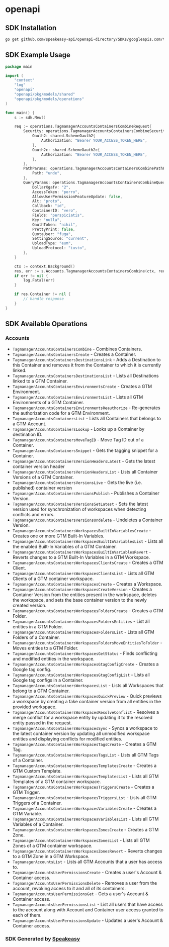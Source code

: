 # openapi

<!-- Start SDK Installation -->
## SDK Installation

```bash
go get github.com/speakeasy-api/openapi-directory/SDKs/googleapis.com/tagmanager/v2/go
```
<!-- End SDK Installation -->

## SDK Example Usage
<!-- Start SDK Example Usage -->
```go
package main

import (
    "context"
    "log"
    "openapi"
    "openapi/pkg/models/shared"
    "openapi/pkg/models/operations"
)

func main() {
    s := sdk.New()

    req := operations.TagmanagerAccountsContainersCombineRequest{
        Security: operations.TagmanagerAccountsContainersCombineSecurity{
            Oauth2: shared.SchemeOauth2{
                Authorization: "Bearer YOUR_ACCESS_TOKEN_HERE",
            },
            Oauth2c: shared.SchemeOauth2c{
                Authorization: "Bearer YOUR_ACCESS_TOKEN_HERE",
            },
        },
        PathParams: operations.TagmanagerAccountsContainersCombinePathParams{
            Path: "unde",
        },
        QueryParams: operations.TagmanagerAccountsContainersCombineQueryParams{
            DollarXgafv: "2",
            AccessToken: "porro",
            AllowUserPermissionFeatureUpdate: false,
            Alt: "proto",
            Callback: "id",
            ContainerID: "vero",
            Fields: "perspiciatis",
            Key: "nulla",
            OauthToken: "nihil",
            PrettyPrint: false,
            QuotaUser: "fuga",
            SettingSource: "current",
            UploadType: "eum",
            UploadProtocol: "iusto",
        },
    }

    ctx := context.Background()
    res, err := s.Accounts.TagmanagerAccountsContainersCombine(ctx, req)
    if err != nil {
        log.Fatal(err)
    }

    if res.Container != nil {
        // handle response
    }
}
```
<!-- End SDK Example Usage -->

<!-- Start SDK Available Operations -->
## SDK Available Operations


### Accounts

* `TagmanagerAccountsContainersCombine` - Combines Containers.
* `TagmanagerAccountsContainersCreate` - Creates a Container.
* `TagmanagerAccountsContainersDestinationsLink` - Adds a Destination to this Container and removes it from the Container to which it is currently linked.
* `TagmanagerAccountsContainersDestinationsList` - Lists all Destinations linked to a GTM Container.
* `TagmanagerAccountsContainersEnvironmentsCreate` - Creates a GTM Environment.
* `TagmanagerAccountsContainersEnvironmentsList` - Lists all GTM Environments of a GTM Container.
* `TagmanagerAccountsContainersEnvironmentsReauthorize` - Re-generates the authorization code for a GTM Environment.
* `TagmanagerAccountsContainersList` - Lists all Containers that belongs to a GTM Account.
* `TagmanagerAccountsContainersLookup` - Looks up a Container by destination ID.
* `TagmanagerAccountsContainersMoveTagID` - Move Tag ID out of a Container.
* `TagmanagerAccountsContainersSnippet` - Gets the tagging snippet for a Container.
* `TagmanagerAccountsContainersVersionHeadersLatest` - Gets the latest container version header
* `TagmanagerAccountsContainersVersionHeadersList` - Lists all Container Versions of a GTM Container.
* `TagmanagerAccountsContainersVersionsLive` - Gets the live (i.e. published) container version
* `TagmanagerAccountsContainersVersionsPublish` - Publishes a Container Version.
* `TagmanagerAccountsContainersVersionsSetLatest` - Sets the latest version used for synchronization of workspaces when detecting conflicts and errors.
* `TagmanagerAccountsContainersVersionsUndelete` - Undeletes a Container Version.
* `TagmanagerAccountsContainersWorkspacesBuiltInVariablesCreate` - Creates one or more GTM Built-In Variables.
* `TagmanagerAccountsContainersWorkspacesBuiltInVariablesList` - Lists all the enabled Built-In Variables of a GTM Container.
* `TagmanagerAccountsContainersWorkspacesBuiltInVariablesRevert` - Reverts changes to a GTM Built-In Variables in a GTM Workspace.
* `TagmanagerAccountsContainersWorkspacesClientsCreate` - Creates a GTM Client.
* `TagmanagerAccountsContainersWorkspacesClientsList` - Lists all GTM Clients of a GTM container workspace.
* `TagmanagerAccountsContainersWorkspacesCreate` - Creates a Workspace.
* `TagmanagerAccountsContainersWorkspacesCreateVersion` - Creates a Container Version from the entities present in the workspace, deletes the workspace, and sets the base container version to the newly created version.
* `TagmanagerAccountsContainersWorkspacesFoldersCreate` - Creates a GTM Folder.
* `TagmanagerAccountsContainersWorkspacesFoldersEntities` - List all entities in a GTM Folder.
* `TagmanagerAccountsContainersWorkspacesFoldersList` - Lists all GTM Folders of a Container.
* `TagmanagerAccountsContainersWorkspacesFoldersMoveEntitiesToFolder` - Moves entities to a GTM Folder.
* `TagmanagerAccountsContainersWorkspacesGetStatus` - Finds conflicting and modified entities in the workspace.
* `TagmanagerAccountsContainersWorkspacesGtagConfigCreate` - Creates a Google tag config.
* `TagmanagerAccountsContainersWorkspacesGtagConfigList` - Lists all Google tag configs in a Container.
* `TagmanagerAccountsContainersWorkspacesList` - Lists all Workspaces that belong to a GTM Container.
* `TagmanagerAccountsContainersWorkspacesQuickPreview` - Quick previews a workspace by creating a fake container version from all entities in the provided workspace.
* `TagmanagerAccountsContainersWorkspacesResolveConflict` - Resolves a merge conflict for a workspace entity by updating it to the resolved entity passed in the request.
* `TagmanagerAccountsContainersWorkspacesSync` - Syncs a workspace to the latest container version by updating all unmodified workspace entities and displaying conflicts for modified entities.
* `TagmanagerAccountsContainersWorkspacesTagsCreate` - Creates a GTM Tag.
* `TagmanagerAccountsContainersWorkspacesTagsList` - Lists all GTM Tags of a Container.
* `TagmanagerAccountsContainersWorkspacesTemplatesCreate` - Creates a GTM Custom Template.
* `TagmanagerAccountsContainersWorkspacesTemplatesList` - Lists all GTM Templates of a GTM container workspace.
* `TagmanagerAccountsContainersWorkspacesTriggersCreate` - Creates a GTM Trigger.
* `TagmanagerAccountsContainersWorkspacesTriggersList` - Lists all GTM Triggers of a Container.
* `TagmanagerAccountsContainersWorkspacesVariablesCreate` - Creates a GTM Variable.
* `TagmanagerAccountsContainersWorkspacesVariablesList` - Lists all GTM Variables of a Container.
* `TagmanagerAccountsContainersWorkspacesZonesCreate` - Creates a GTM Zone.
* `TagmanagerAccountsContainersWorkspacesZonesList` - Lists all GTM Zones of a GTM container workspace.
* `TagmanagerAccountsContainersWorkspacesZonesRevert` - Reverts changes to a GTM Zone in a GTM Workspace.
* `TagmanagerAccountsList` - Lists all GTM Accounts that a user has access to.
* `TagmanagerAccountsUserPermissionsCreate` - Creates a user's Account & Container access.
* `TagmanagerAccountsUserPermissionsDelete` - Removes a user from the account, revoking access to it and all of its containers.
* `TagmanagerAccountsUserPermissionsGet` - Gets a user's Account & Container access.
* `TagmanagerAccountsUserPermissionsList` - List all users that have access to the account along with Account and Container user access granted to each of them.
* `TagmanagerAccountsUserPermissionsUpdate` - Updates a user's Account & Container access.
<!-- End SDK Available Operations -->

### SDK Generated by [Speakeasy](https://docs.speakeasyapi.dev/docs/using-speakeasy/client-sdks)
